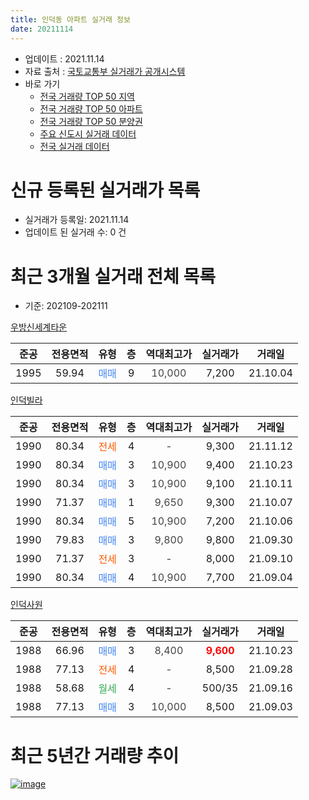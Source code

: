 ```yaml
---
title: 인덕동 아파트 실거래 정보
date: 20211114
---
```


* 업데이트 : 2021.11.14
* 자료 출처 : [국토교통부 실거래가 공개시스템](http://rt.molit.go.kr)
* 바로 가기
    * [전국 거래량 TOP 50 지역](https://apt-info.github.io/apt-trade-info/tr)
    * [전국 거래량 TOP 50 아파트](https://apt-info.github.io/apt-trade-info/ta)
    * [전국 거래량 TOP 50 분양권](https://apt-info.github.io/apt-trade-info/tb)
    * [주요 신도시 실거래 데이터](https://apt-info.github.io/apt-trade-info/newtown)
    * [전국 실거래 데이터](https://apt-info.github.io/apt-trade-info/all)



<script async src="https://pagead2.googlesyndication.com/pagead/js/adsbygoogle.js"></script>
<!-- 기본광고 -->
<ins class="adsbygoogle"
     style="display:block"
     data-ad-client="ca-pub-1142216861245946"
     data-ad-slot="4805727019"
     data-ad-format="auto"
     data-full-width-responsive="true"></ins>
<script>
     (adsbygoogle = window.adsbygoogle || []).push({});
</script>


# 신규 등록된 실거래가 목록

* 실거래가 등록일: 2021.11.14
* 업데이트 된 실거래 수: 0 건




<script async src="https://pagead2.googlesyndication.com/pagead/js/adsbygoogle.js"></script>
<!-- 기본광고 -->
<ins class="adsbygoogle"
     style="display:block"
     data-ad-client="ca-pub-1142216861245946"
     data-ad-slot="4805727019"
     data-ad-format="auto"
     data-full-width-responsive="true"></ins>
<script>
     (adsbygoogle = window.adsbygoogle || []).push({});
</script>


# 최근 3개월 실거래 전체 목록
* 기준: 202109-202111


[우방신세계타운](https://search.naver.com/search.naver?query=%EC%9A%B0%EB%B0%A9%EC%8B%A0%EC%84%B8%EA%B3%84%ED%83%80%EC%9A%B4)

|준공|전용면적|유형|층|역대최고가|실거래가|거래일|
|:---:|:---:|:---:|:---:|:---:|:---:|:---:|
|1995|59.94|<span style="color:#4285F3">매매</span>|9|<span style="color:#444444">10,000</span>|7,200|21.10.04|

[인덕빌라](https://search.naver.com/search.naver?query=%EC%9D%B8%EB%8D%95%EB%B9%8C%EB%9D%BC)

|준공|전용면적|유형|층|역대최고가|실거래가|거래일|
|:---:|:---:|:---:|:---:|:---:|:---:|:---:|
|1990|80.34|<span style="color:#FF5A00">전세</span>|4|<span style="color:#444444">-</span>|9,300|21.11.12|
|1990|80.34|<span style="color:#4285F3">매매</span>|3|<span style="color:#444444">10,900</span>|9,400|21.10.23|
|1990|80.34|<span style="color:#4285F3">매매</span>|3|<span style="color:#444444">10,900</span>|9,100|21.10.11|
|1990|71.37|<span style="color:#4285F3">매매</span>|1|<span style="color:#444444">9,650</span>|9,300|21.10.07|
|1990|80.34|<span style="color:#4285F3">매매</span>|5|<span style="color:#444444">10,900</span>|7,200|21.10.06|
|1990|79.83|<span style="color:#4285F3">매매</span>|3|<span style="color:#444444">9,800</span>|9,800|21.09.30|
|1990|71.37|<span style="color:#FF5A00">전세</span>|3|<span style="color:#444444">-</span>|8,000|21.09.10|
|1990|80.34|<span style="color:#4285F3">매매</span>|4|<span style="color:#444444">10,900</span>|7,700|21.09.04|

[인덕사원](https://search.naver.com/search.naver?query=%EC%9D%B8%EB%8D%95%EC%82%AC%EC%9B%90)

|준공|전용면적|유형|층|역대최고가|실거래가|거래일|
|:---:|:---:|:---:|:---:|:---:|:---:|:---:|
|1988|66.96|<span style="color:#4285F3">매매</span>|3|<span style="color:#444444">8,400</span>|<b><span style="color:#FF0000">9,600</span></b>|21.10.23|
|1988|77.13|<span style="color:#FF5A00">전세</span>|4|<span style="color:#444444">-</span>|8,500|21.09.28|
|1988|58.68|<span style="color:#34A853">월세</span>|4|<span style="color:#444444">-</span>|500/35|21.09.16|
|1988|77.13|<span style="color:#4285F3">매매</span>|3|<span style="color:#444444">10,000</span>|8,500|21.09.03|



<script async src="https://pagead2.googlesyndication.com/pagead/js/adsbygoogle.js"></script>
<!-- 기본광고 -->
<ins class="adsbygoogle"
     style="display:block"
     data-ad-client="ca-pub-1142216861245946"
     data-ad-slot="4805727019"
     data-ad-format="auto"
     data-full-width-responsive="true"></ins>
<script>
     (adsbygoogle = window.adsbygoogle || []).push({});
</script>


# 최근 5년간 거래량 추이


<div style="width:100%;">
    <canvas id="deal_progress" height="200"></canvas>
</div>

<script>
new Chart(document.getElementById("deal_progress"), {
    type: 'line',
    data: {
        labels: ['16.01','16.02','16.03','16.04','16.05','16.06','16.07','16.08','16.09','16.10','16.11','16.12','17.01','17.02','17.03','17.04','17.05','17.06','17.07','17.08','17.09','17.10','17.11','17.12','18.01','18.02','18.03','18.05','18.06','18.07','18.08','18.09','18.10','18.12','19.01','19.02','19.03','19.04','19.05','19.06','19.07','19.08','19.09','19.10','19.11','19.12','20.01','20.02','20.03','20.04','20.05','20.06','20.07','20.08','20.09','20.10','20.11','20.12','21.01','21.02','21.03','21.04','21.05','21.06','21.07','21.08','21.09','21.10','21.11'],
        datasets: [{
            label: '매매/분양권',
            data: [3,1,2,1,0,4,2,2,0,4,2,3,1,4,1,2,1,2,6,3,0,1,0,3,2,2,2,2,2,3,3,1,1,1,1,3,5,8,4,3,2,5,2,1,5,0,1,3,3,2,4,1,1,1,1,6,1,8,2,3,2,2,7,0,4,2,3,6,0],
            borderColor: "rgba(66, 133, 243, 1)",
            backgroundColor: "rgba(66, 133, 243, 0.05)",
            borderWidth: 1,
            pointRadius: 0,
            fill: false,
            lineTension: 0
        },{
            label: '전/월세',
            data: [0,1,3,4,1,1,3,3,1,0,3,4,2,0,1,2,1,1,0,1,1,1,2,0,0,2,4,5,4,1,3,2,2,0,0,2,2,0,2,0,1,1,0,1,1,1,0,1,2,3,3,2,0,1,1,3,2,0,1,1,1,1,0,3,0,0,3,0,1],
            borderColor: "rgba(255, 90, 0, 1)",
            backgroundColor: "rgba(255, 90, 0, 0.05)",
            borderWidth: 1,
            pointRadius: 0,
            fill: false,
            lineTension: 0
        },{
            label: '합계',
            data: [3,2,5,5,1,5,5,5,1,4,5,7,3,4,2,4,2,3,6,4,1,2,2,3,2,4,6,7,6,4,6,3,3,1,1,5,7,8,6,3,3,6,2,2,6,1,1,4,5,5,7,3,1,2,2,9,3,8,3,4,3,3,7,3,4,2,6,6,1],
            borderColor: "rgba(0, 0, 0, 1)",
            backgroundColor: "rgba(0, 0, 0, 0.03)",
            borderWidth: 0.1,
            pointRadius: 0,
            fill: true,
            lineTension: 0
        }
        ]
    },
    options: {
        responsive: true,
        title: {
            display: false
        },
        tooltips: {
            mode: 'index',
            intersect: false
        },
        hover: {
            mode: 'nearest',
            intersect: true
        },
        scales: {
            xAxes: [{
                display: true,
                scaleLabel: {
                    display: true,
                    labelString: '년/월'
                }
            }],
            yAxes: [{
                display: true,
                ticks: {
                    suggestedMin: 0,
                },
                scaleLabel: {
                    display: true,
                    labelString: '실거래 수'
                }
            }]
        }
    }
});

</script>


[![image](https://apt-info.github.io/images/2020-01-03-apt-trade-info/1024x500.png)](https://play.google.com/store/apps/details?id=com.aptinfo.apttradeinfo)

